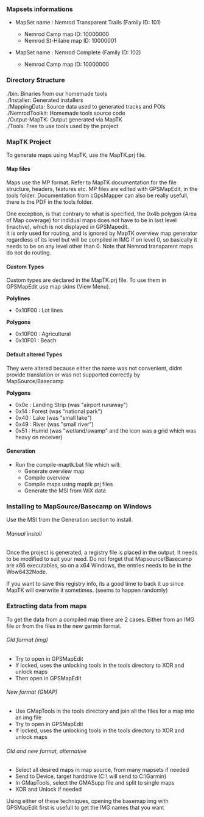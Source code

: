 ### Mapsets informations

 - MapSet name : Nemrod Transparent Trails (Family ID: 101)
   - Nemrod Camp map ID: 		10000000  
   - Nemrod St-Hilaire map ID: 	10000001
   
 - MapSet name : Nemrod Complete (Family ID: 102)
   - Nemrod Camp map ID: 		10000000
   


### Directory Structure

./bin: Binaries from our homemade tools  
./Installer: Generated installers  
./MappingData: Source data used to generated tracks and POIs  
./NemrodToolkit: Homemade tools source code  
./Output-MapTK: Output generated via MapTK  
./Tools: Free to use tools used by the project  


### MapTK Project

To generate maps using MapTK, use the MapTK.prj file.

#### Map files

Maps use the MP format. Refer to MapTK documentation for the file structure, headers, features etc. MP files are edited with GPSMapEdit, in the tools folder. 
Documentation from cGpsMapper can also be really usefull, there is the PDF in the tools folder.
  
One exception, is that contrary to what is specified, the 0x4b polygon (Area of Map coverage) for indidual maps does not have to be in last level (inactive), which is not displayed in GPSMapedit.  
It is only used for routing, and is ignored by MapTK overview map generator regardless of its level but will be compiled in IMG if on level 0, so basically it needs to be on any level other than 0. Note that Nemrod transparent maps do not do routing.

#### Custom Types

Custom types are declared in the MapTK.prj file. To use them in GPSMapEdit use map skins (View Menu). 

**Polylines**
 - 0x10F00 : Lot lines
 
**Polygons**
 - 0x10F00 : Agricultural
 - 0x10F01 : Beach
 
#### Default altered Types

They were altered because either the name was not convenient, didnt provide translation or was not supported correctly by MapSource/Basecamp
 
**Polygons**
 - 0x0e : Landing Strip (was "airport runaway")
 - 0x14 : Forest (was "national park")
 - 0x40 : Lake (was "small lake")
 - 0x49 : River (was "small river")
 - 0x51 : Humid (was "wetland/swamp" and the icon was a grid which was heavy on receiver)

#### Generation
 
 - Run the compile-maptk.bat file which will: 
   - Generate overview map
   - Compile overview
   - Compile maps using maptk prj files
   - Generate the MSI from WiX data
 
### Installing to MapSource/Basecamp on Windows

Use the MSI from the Generation section to install.

###### Manual install

Once the project is generated, a registry file is placed in the output. It needs to be modified to suit your need. Do not forget that
Mapsource/Basecamp are x86 executables, so on a x64 Windows, the entries needs to be in the Wow6432Node.  
  
If you want to save this registry info, its a good time to back it up since MapTK will overwrite it sometimes. (seems to happen randomly)  

### Extracting data from maps

To get the data from a compiled map there are 2 cases. Either from an IMG file or from the files in the new garmin format.

###### Old format (img)

 - Try to open in GPSMapEdit
 - If locked, uses the unlocking tools in the tools directory to XOR and unlock maps
 - Then open in GPSMapEdit
 
###### New format (GMAP) 

 - Use GMapTools in the tools directory and join all the files for a map into an img file
 - Try to open in GPSMapEdit
 - If locked, uses the unlocking tools in the tools directory to XOR and unlock maps
 
###### Old and new format, alternative

 - Select all desired maps in map source, from many mapsets if needed
 - Send to Device, target harddrive (C:\ will send to C:\Garmin)
 - In GMapTools, select the GMASupp file and split to single maps
 - XOR and Unlock if needed
 
Using either of these techniques, opening the basemap img with GPSMapEdit first is usefull to get the IMG names that you want
